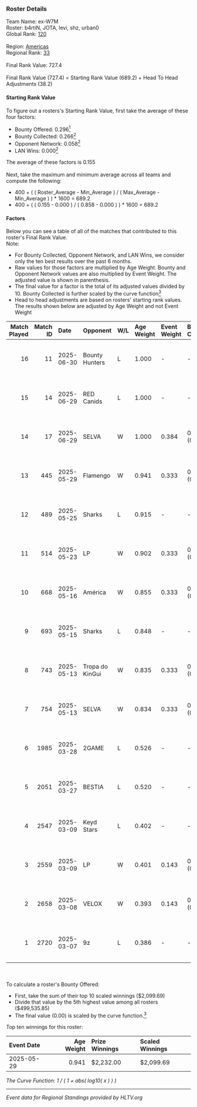 ### Roster Details<br />
Team Name: ex-W7M<br />
Roster: b4rtiN, JOTA, levi, shz, urban0<br />
Global Rank: [120](../../standings_global_2025_07_07.md)<br />
<br />
Region: [Americas]( ../../standings_americas_2025_07_07.md)<br />
Regional Rank: [33]( ../../standings_americas_2025_07_07.md)<br />
<br />
Final Rank Value:  727.4<br />
<br />
Final Rank Value (727.4) = Starting Rank Value (689.2) + Head To Head Adjustments (38.2)<br />

#### Starting Rank Value<br />
To figure out a rosters's Starting Rank Value, first take the average of these four factors:<br />
- Bounty Offered: 0.296[<sup>1</sup>](#table2)
- Bounty Collected: 0.266[<sup>2</sup>](#table1)
- Opponent Network: 0.058[<sup>2</sup>](#table1)
- LAN Wins: 0.000[<sup>2</sup>](#table1)

The average of these factors is 0.155<br />
<br />
Next, take the maximum and minimum average across all teams and compute the following:<br />
- 400 + ( ( Roster_Average - Min_Average ) / ( Max_Average - Min_Average ) ) * 1600 = 689.2
- 400 + ( ( 0.155 - 0.000 ) / ( 0.858 - 0.000 ) ) * 1600 = 689.2


#### Factors<br />
Below you can see a table of all of the matches that contributed to this roster's Final Rank Value.<br />
Note:<br />

- For Bounty Collected, Opponent Network, and LAN Wins, we consider only the ten best results over the past 6 months.
- Raw values for those factors are multiplied by Age Weight. Bounty and Opponent Network values are also multiplied by Event Weight. The adjusted value is shown in parenthesis.
- The final value for a factor is the total of its adjusted values divided by 10. Bounty Collected is further scaled by the curve function[<sup>3</sup>](#curveFunction)
- Head to head adjustments are based on rosters' starting rank values. The results shown below are adjusted by Age Weight and not Event Weight
<span id="table1"></span><br />


| Match Played | Match ID | Date       | Opponent        | W/L | Age Weight | Event Weight | Bounty Collected | Opponent Network | LAN Wins  | H2H Adj. | Roster                          |
| -: | -: | :- | :- | :- | :- | :- | :- | :- | :- | -: | :- |
|           16 |       11 | 2025-06-30 | Bounty Hunters  | L   | 1.000      | -            | -                | -                | -         |   -13.94 | b4rtiN, JOTA, levi, shz, urban0 |
|           15 |       14 | 2025-06-29 | RED Canids      | L   | 1.000      | -            | -                | -                | -         |   -12.01 | b4rtiN, JOTA, levi, shz, urban0 |
|           14 |       17 | 2025-06-29 | SELVA           | W   | 1.000      | 0.384        | 0.020 (0.008)    | 0.349 (0.134)    | 0 (0.000) |    17.71 | b4rtiN, JOTA, levi, shz, urban0 |
|           13 |      445 | 2025-05-29 | Flamengo        | W   | 0.941      | 0.333        | 0.005 (0.002)    | 0.402 (0.126)    | 0 (0.000) |    16.55 | JOTA, levi, shz, t9rnay, urban0 |
|           12 |      489 | 2025-05-25 | Sharks          | L   | 0.915      | -            | -                | -                | -         |    -6.30 | JOTA, levi, shz, t9rnay, urban0 |
|           11 |      514 | 2025-05-23 | LP              | W   | 0.902      | 0.333        | 0.006 (0.002)    | 0.406 (0.122)    | 0 (0.000) |    12.89 | JOTA, levi, shz, t9rnay, urban0 |
|           10 |      668 | 2025-05-16 | América         | W   | 0.855      | 0.333        | 0.002 (0.000)    | 0.171 (0.049)    | 0 (0.000) |    11.50 | JOTA, levi, shz, t9rnay, urban0 |
|            9 |      693 | 2025-05-15 | Sharks          | L   | 0.848      | -            | -                | -                | -         |    -5.66 | JOTA, levi, shz, t9rnay, urban0 |
|            8 |      743 | 2025-05-13 | Tropa do KinGui | W   | 0.835      | 0.333        | 0.001 (0.000)    | 0.093 (0.026)    | 0 (0.000) |    10.60 | JOTA, levi, shz, t9rnay, urban0 |
|            7 |      754 | 2025-05-13 | SELVA           | W   | 0.834      | 0.333        | 0.020 (0.006)    | 0.349 (0.097)    | 0 (0.000) |    19.26 | JOTA, levi, shz, t9rnay, urban0 |
|            6 |     1985 | 2025-03-28 | 2GAME           | L   | 0.526      | -            | -                | -                | -         |    -6.47 | horvy, JOTA, levi, shz, t9rnay  |
|            5 |     2051 | 2025-03-27 | BESTIA          | L   | 0.520      | -            | -                | -                | -         |    -6.23 | horvy, JOTA, levi, shz, t9rnay  |
|            4 |     2547 | 2025-03-09 | Keyd Stars      | L   | 0.402      | -            | -                | -                | -         |    -5.04 | fokiu, JOTA, levi, shz, t9rnay  |
|            3 |     2559 | 2025-03-09 | LP              | W   | 0.401      | 0.143        | 0.006 (0.000)    | 0.406 (0.023)    | 0 (0.000) |     6.86 | fokiu, JOTA, levi, shz, t9rnay  |
|            2 |     2658 | 2025-03-08 | VELOX           | W   | 0.393      | 0.143        | 0.000 (0.000)    | 0.049 (0.003)    | 0 (0.000) |     2.85 | fokiu, JOTA, levi, shz, t9rnay  |
|            1 |     2720 | 2025-03-07 | 9z              | L   | 0.386      | -            | -                | -                | -         |    -4.38 | fokiu, JOTA, levi, shz, t9rnay  |

<br />
<span id="table2"></span><br />
To calculate a roster's Bounty Offered:<br />

- First, take the sum of their top 10 scaled winnings ($2,099.69)
- Divide that value by the 5th highest value among all rosters ($499,535.85)
- The final value (0.00) is scaled by the curve function.[<sup>3</sup>](#curveFunction)

Top ten winnings for this roster:<br />

| Event Date | Age Weight | Prize Winnings | Scaled Winnings |
| :- | -: | :- | :- |
| 2025-05-29 |      0.941 | $2,232.00      | $2,099.69       |


<span id="curveFunction"></span>_The Curve Function: 1 / ( 1 + abs( log10( x ) ) )_<br />

---
_Event data for Regional Standings provided by HLTV.org_<br />
